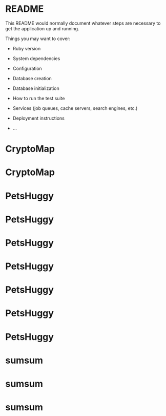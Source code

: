 # README

This README would normally document whatever steps are necessary to get the
application up and running.

Things you may want to cover:

* Ruby version

* System dependencies

* Configuration

* Database creation

* Database initialization

* How to run the test suite

* Services (job queues, cache servers, search engines, etc.)

* Deployment instructions

* ...
# CryptoMap
# CryptoMap
# PetsHuggy
# PetsHuggy
# PetsHuggy
# PetsHuggy
# PetsHuggy
# PetsHuggy
# PetsHuggy
# sumsum
# sumsum
# sumsum
